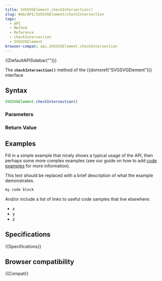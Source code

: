 ```yaml
---
title: SVGSVGElement.checkIntersection()
slug: Web/API/SVGSVGElement/checkIntersection
tags:
  - API
  - Method
  - Reference
  - checkIntersection
  - SVGSVGElement
browser-compat: api.SVGSVGElement.checkIntersection
---
```

{{DefaultAPISidebar("")}}

The **`checkIntersection()`** method of the {{domxref("SVGSVGElement")}} interface 

## Syntax

```js
SVGSVGElement.checkIntersection()
```

### Parameters



### Return Value



## Examples

Fill in a simple example that nicely shows a typical usage of the API, then perhaps some more complex examples (see our guide on how to add [code examples](/en-US/docs/MDN/Contribute/Structures/Code_examples) for more information).

This text should be replaced with a brief description of what the example demonstrates.

```js
my code block
```

And/or include a list of links to useful code samples that live elsewhere:

*   x
*   y
*   z

## Specifications

{{Specifications}}

## Browser compatibility

{{Compat}}

